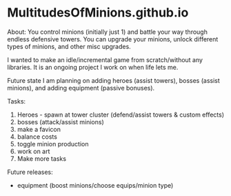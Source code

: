 # MultitudesOfMinions.github.io

About: 
You control minions (initially just 1) and battle your way through endless defensive towers. You can upgrade your minions, unlock different types of minions, and other misc upgrades.

I wanted to make an idle/incremental game from scratch/without any libraries. It is an ongoing project I work on when life lets me.

Future state I am planning on adding heroes (assist towers), bosses (assist minions), and adding equipment (passive bonuses).

Tasks:
<ol>
 <li>Heroes - spawn at tower cluster (defend/assist towers & custom effects)</li>
 <li>bosses (attack/assist minions)</li>
 <li>make a favicon</li>
 <li>balance costs</li>
 <li>toggle minion production</li>
 <li>work on art</li>
 <li>Make more tasks</li>
</ol>

Future releases:
<ul>
 <li>equipment (boost minions/choose equips/minion type)</li>
</ul>
